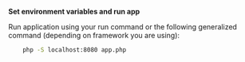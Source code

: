 **Set environment variables and run app**

Run application using your run command or the following generalized command (depending on framework you are using):

```bash
    php -S localhost:8080 app.php
```
